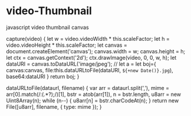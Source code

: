 # video-Thumbnail
javascript video thumbnail canvas




capture(video) {
    let w = video.videoWidth * this.scaleFactor;
    let h = video.videoHeight * this.scaleFactor;
    let canvas = document.createElement('canvas');
    canvas.width = w;
    canvas.height = h;
    let ctx = canvas.getContext('2d');
    ctx.drawImage(video, 0, 0, w, h);
    let dataURI = canvas.toDataURL('image/jpeg');
    // let a = 
    let boj={
      canvas:canvas,
      file:this.dataURLtoFile(dataURI, `${+new Date()}.jpg`),
      base64:dataURI
    }
    return boj;
  }

  dataURLtoFile(dataurl, filename) {
    var arr = dataurl.split(','), mime = arr[0].match(/:(.*?);/)[1],
      bstr = atob(arr[1]), n = bstr.length, u8arr = new Uint8Array(n);
    while (n--) {
      u8arr[n] = bstr.charCodeAt(n);
    }
    return new File([u8arr], filename, { type: mime });
  }
